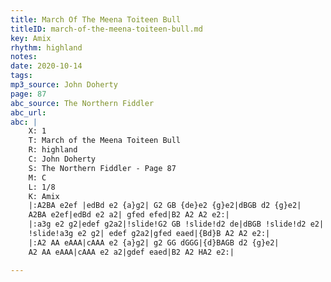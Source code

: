 ```yaml
---
title: March Of The Meena Toiteen Bull 
titleID: march-of-the-meena-toiteen-bull.md
key: Amix
rhythm: highland
notes: 
date: 2020-10-14
tags:
mp3_source: John Doherty
page: 87
abc_source: The Northern Fiddler
abc_url: 
abc: |
    X: 1
    T: March of the Meena Toiteen Bull
    R: highland
    C: John Doherty
    S: The Northern Fiddler - Page 87
    M: C
    L: 1/8
    K: Amix
    |:A2BA e2ef |edBd e2 {a}g2| G2 GB {de}e2 {g}e2|dBGB d2 {g}e2|
    A2BA e2ef|edBd e2 a2| gfed efed|B2 A2 A2 e2:|
    |:a3g e2 g2|edef g2a2|!slide!G2 GB !slide!d2 de|dBGB !slide!d2 e2|
    !slide!a3g e2 g2| edef g2a2|gfed eaed|{Bd}B A2 A2 e2:|
    |:A2 AA eAAA|cAAA e2 {a}g2| g2 GG dGGG|{d}BAGB d2 {g}e2|
    A2 AA eAAA|cAAA e2 a2|gdef eaed|B2 A2 HA2 e2:|

---
```

